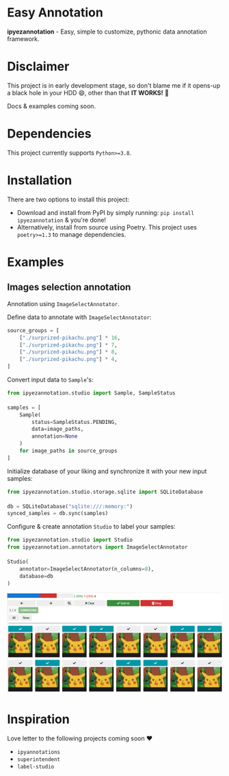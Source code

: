 # Easy Annotation

**ipyezannotation** - Easy, simple to customize, pythonic data annotation framework.

# Disclaimer

This project is in early development stage, so don't blame me if it opens-up a black hole in your HDD 😄, 
other than that **IT WORKS!** 🥳

Docs & examples coming soon.

# Dependencies

This project currently supports `Python>=3.8`.

# Installation

There are two options to install this project:

- Download and install from PyPI by simply running: `pip install ipyezannotation` & you're done!
- Alternatively, install from source using Poetry. This project uses `poetry>=1.3` to manage dependencies.

# Examples

## Images selection annotation

Annotation using `ImageSelectAnnotator`.

Define data to annotate with `ImageSelectAnnotator`:

```python
source_groups = [
    ["./surprized-pikachu.png"] * 16,
    ["./surprized-pikachu.png"] * 7,
    ["./surprized-pikachu.png"] * 8,
    ["./surprized-pikachu.png"] * 4,
]
```

Convert input data to `Sample`'s:

```python
from ipyezannotation.studio import Sample, SampleStatus

samples = [
    Sample(
        status=SampleStatus.PENDING,
        data=image_paths,
        annotation=None
    )
    for image_paths in source_groups
]
```

Initialize database of your liking and synchronize it with your new input samples:

```python
from ipyezannotation.studio.storage.sqlite import SQLiteDatabase

db = SQLiteDatabase("sqlite:///:memory:")
synced_samples = db.sync(samples)
```

Configure & create annotation `Studio` to label your samples:

```python
from ipyezannotation.studio import Studio
from ipyezannotation.annotators import ImageSelectAnnotator

Studio(
    annotator=ImageSelectAnnotator(n_columns=8),
    database=db
)
```

![](./examples/image-select-annotation/output.png)

# Inspiration

Love letter to the following projects coming soon ❤️

- `ipyannotations`
- `superintendent`
- `label-studio`
